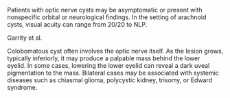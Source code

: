 Patients with optic nerve cysts may be asymptomatic or present with nonspecific orbital or neurological findings. In the setting of arachnoid cysts, visual acuity can range from 20/20 to NLP.

Garrity et al.

Colobomatous cyst often involves the optic nerve itself. As the lesion grows, typically inferiorly, it may produce a palpable mass behind the lower eyelid. In some cases, lowering the lower eyelid can reveal a dark uveal pigmentation to the mass. Bilateral cases may be associated with systemic diseases such as chiasmal glioma, polycystic kidney, trisomy, or Edward syndrome.